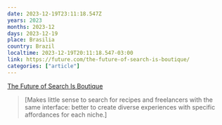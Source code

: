 ```yaml
---
date: 2023-12-19T23:11:18.547Z
years: 2023
months: 2023-12
days: 2023-12-19
place: Brasilia
country: Brazil
localtime: 2023-12-19T20:11:18.547-03:00
link: https://future.com/the-future-of-search-is-boutique/
categories: ["article"]
---
```

[The Future of Search Is Boutique](https://future.com/the-future-of-search-is-boutique/)

> [Makes little sense to search for recipes and freelancers with the same interface: better to create diverse experiences with specific affordances for each niche.]
